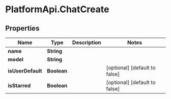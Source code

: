 # PlatformApi.ChatCreate

## Properties

Name | Type | Description | Notes
------------ | ------------- | ------------- | -------------
**name** | **String** |  |
**model** | **String** |  |
**isUserDefault** | **Boolean** |  | [optional] [default to false]
**isStarred** | **Boolean** |  | [optional] [default to false]

